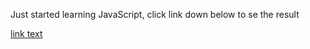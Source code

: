 <p>Just started learning JavaScript, click link down below to se the result</p>
<a href="https://nizamantigores.github.io/Simple-Rock-Papper-Scissors-Game-JavaScript/">link text</a>
